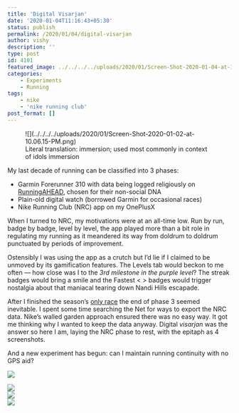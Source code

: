 ```yaml
---
title: 'Digital Visarjan'
date: '2020-01-04T11:16:43+05:30'
status: publish
permalink: /2020/01/04/digital-visarjan
author: vishy
description: ''
type: post
id: 4101
featured_image: ../../../../uploads/2020/01/Screen-Shot-2020-01-04-at-11.09.48-AM.png
categories: 
    - Experiments
    - Running
tags:
    - nike
    - 'nike running club'
post_format: []
---
```

<figure class="wp-block-image size-large">![](../../../../uploads/2020/01/Screen-Shot-2020-01-02-at-10.06.15-PM.png)<figcaption>Literal translation: immersion; used most commonly in context of idols immersion</figcaption></figure>My last decade of running can be classified into 3 phases:

- Garmin Forerunner 310 with data being logged religiously on [RunningAHEAD](https://www.runningahead.com/), chosen for their non-social DNA
- Plain-old digital watch (borrowed Garmin for occasional races)
- Nike Running Club (NRC) app on my OnePlusX

When I turned to NRC, my motivations were at an all-time low. Run by run, badge by badge, level by level, the app played more than a bit role in regulating my running as it meandered its way from doldrum to doldrum punctuated by periods of improvement.

Ostensibly I was using the app as a crutch but I’d lie if I claimed to be unmoved by its gamification features. The Levels tab would beckon to me often — how close was I to the *3rd milestone in the purple level*? The streak badges would bring a smile and the Fastest &lt; &gt; badges would trigger nostalgia about that maniacal tearing down Nandi Hills escapade.

After I finished the season’s [only race](http://www.ulaar.com/2019/10/05/heads-i-win-tails-i-dont-lose/) the end of phase 3 seemed inevitable. I spent some time searching the Net for ways to export the NRC data. Nike’s walled garden approach ensured there was no easy way. It got me thinking why I wanted to keep the data anyway. Digital *visarjan* was the answer so here I am, laying the NRC phase to rest, with the epitaph as 4 screenshots.

And a new experiment has begun: can I maintain running continuity with no GPS aid?

![](../../../../uploads/2020/01/Screenshot_20200101-220452-1.png)<div class="wp-block-image">![](../../../../uploads/2020/01/Screenshot_20200101-220516.png)</div><div class="wp-block-image">![](../../../../uploads/2020/01/Screenshot_20200101-220541.png)</div>![](../../../../uploads/2020/01/Screenshot_20200101-220553.png)